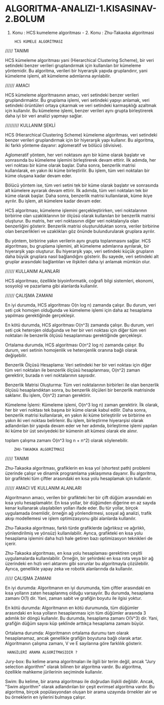 # ALGORITMA-ANALIZI-1.KISASINAV-2.BOLUM
1. Konu : HCS kumeleme algoritması - 2. Konu : Zhu-Takaoka algoritmasi


        HCS KÜMELE ALGORİTMASI 

///// TANIMI 

HCS kümeleme algoritması yani (Hierarchical Clustering Scheme), bir veri setindeki benzer verileri gruplandırmak için kullanılan bir kümeleme yöntemidir. Bu algoritma, verileri bir hiyerarşik yapıda gruplandırır, yani kümeleme işlemi, alt kümeleme adımlarına ayrılabilir.

////// AMACI 

HCS kümeleme algoritmasının amacı, veri setindeki benzer verileri gruplandırmaktır. Bu gruplama işlemi, veri setindeki yapıyı anlamak, veri setindeki örüntüleri ortaya çıkarmak ve veri setindeki karmaşıklığı azaltmak için kullanılır. Bu kümeleme işlemi, benzer verileri aynı grupta birleştirerek daha iyi bir veri analizi yapmayı sağlar.

///////// KULLANIM ŞEKLİ 

HCS (Hierarchical Clustering Scheme) kümeleme algoritması, veri setindeki benzer verileri gruplandırmak için bir hiyerarşik yapı kullanır. Bu algoritma, iki farklı yönteme dayanır: aglomeratif ve bölücü (divisive).

Aglomeratif yöntem, her veri noktasını ayrı bir küme olarak başlatır ve sonrasında bu kümeleme işlemini birleştirerek devam ettirir. İlk adımda, her veri noktası bir küme olarak başlar. Daha sonra, benzerlik matrisi kullanılarak, en yakın iki küme birleştirilir. Bu işlem, tüm veri noktaları bir küme oluşana kadar devam eder.

Bölücü yöntem ise, tüm veri setini tek bir küme olarak başlatır ve sonrasında alt kümelere ayırarak devam ettirir. İlk adımda, tüm veri noktaları tek bir küme olarak başlar. Daha sonra, benzerlik matrisi kullanılarak, küme ikiye ayrılır. Bu işlem, alt kümelere kadar devam eder.

HCS algoritması, kümeleme işlemini gerçekleştirirken, veri noktalarının birbirine olan uzaklıklarının bir ölçüsü olarak kullanılan bir benzerlik matrisi oluşturur. Bu matris, her veri noktasının diğer veri noktalarıyla olan benzerliğini gösterir. Benzerlik matrisi oluşturulduktan sonra, veriler birbirine olan benzerlikleri ve uzaklıkları göz önünde bulundurularak gruplara ayrılır.

Bu yöntem, birbirine yakın verilerin aynı grupta toplanmasını sağlar. HCS algoritması, bu gruplama işlemini, alt kümeleme adımlarına ayrılarak, bir hiyerarşik yapı oluşturur. Bu hiyerarşik yapı, veri setindeki küçük grupların daha büyük gruplara nasıl bağlandığını gösterir. Bu sayede, veri setindeki alt gruplar arasındaki bağlantıları ve ilişkileri daha iyi anlamak mümkün olur.

////// KULLANIM ALANLARI

HCS algoritması, özellikle biyoinformatik, coğrafi bilgi sistemleri, ekonomi, sosyoloji ve pazarlama gibi alanlarda kullanılır.

////// ÇALIŞMA ZAMANI

En iyi durumda, HCS algoritması O(n log n) zamanda çalışır. Bu durum, veri seti çok homojen olduğunda ve kümeleme işlemi için daha az hesaplama yapılması gerektiğinde gerçekleşir.

En kötü durumda, HCS algoritması O(n^3) zamanda çalışır. Bu durum, veri seti çok heterojen olduğunda ve her bir veri noktası için diğer tüm veri noktaları ile benzerlik ölçüsü hesaplanması gerektiğinde gerçekleşir.

Ortalama durumda, HCS algoritması O(n^2 log n) zamanda çalışır. Bu durum, veri setinin homojenlik ve heterojenlik oranına bağlı olarak değişebilir.

Benzerlik Ölçüsü Hesaplama: Veri setindeki her bir veri noktası için diğer tüm veri noktaları ile benzerlik ölçüsü hesaplanması, O(n^2) zaman gerektirir, burada n veri noktalarının sayısıdır.

Benzerlik Matrisi Oluşturma: Tüm veri noktalarının birbirleri ile olan benzerlik ölçüsü hesaplandıktan sonra, bu benzerlik ölçüleri bir benzerlik matrisinde saklanır. Bu işlem, O(n^2) zaman gerektirir.

Kümeleme İşlemi: Kümeleme işlemi, O(n^3 log n) zaman gerektirir. İlk olarak, her bir veri noktası tek başına bir küme olarak kabul edilir. Daha sonra, benzerlik matrisi kullanılarak, en yakın iki küme birleştirilir ve birbirine en yakın iki veri noktası belirlenir. Bu işlem, birleştirme hiyerarşisi olarak adlandırılan bir yapıda devam eder ve her adımda, birleştirme işlemi yapılan iki küme bir üst seviyedeki bir kümenin alt kümesi olarak ele alınır.

toplam çalışma zamanı O(n^3 log n + n^2) olarak söylenebilir.

        ZHU-TAKAOKA ALGORİTMASI
        
///// TANIMI

Zhu-Takaoka algoritması, grafiklerin en kısa yol (shortest path) problemi üzerinde çalışır ve dinamik programlama yaklaşımına dayanır. Bu algoritma, bir grafikteki tüm çiftler arasındaki en kısa yolu hesaplamak için kullanılır.

////// AMACI VE KULLANIM ALANLARI

Algoritmanın amacı, verilen bir grafikteki her bir çift düğüm arasındaki en kısa yolu hesaplamaktır. En kısa yollar, bir düğümden diğerine en az sayıda kenar kullanarak ulaşılabilen yolları ifade eder. Bu tür yollar, birçok uygulamada önemlidir, örneğin ağ yönlendirmesi, sosyal ağ analizi, trafik akışı modellemesi ve işlem optimizasyonu gibi alanlarda kullanılır.

Zhu-Takaoka algoritması, farklı türde grafiklerde (ağırlıksız ve ağırlıklı, yönlendirilmiş ve yönsüz) kullanılabilir. Ayrıca, grafikteki en kısa yolu hesaplama işlemini daha hızlı hale getiren bazı optimizasyon teknikleri de içerir.

Zhu-Takaoka algoritması, en kısa yolu hesaplaması gerektiren çeşitli uygulamalarda kullanılabilir. Örneğin, bir şehirdeki en kısa rota veya bir ağ üzerindeki en hızlı veri aktarımı gibi sorunlar bu algoritmayla çözülebilir. Ayrıca, genellikle yapay zeka ve robotik alanlarında da kullanılır.

///// ÇALIŞMA ZAMANI 

En iyi durumda: Algoritmanın en iyi durumunda, tüm çiftler arasındaki en kısa yolların zaten hesaplanmış olduğu varsayılır. Bu durumda, hesaplama zamanı O(1) dir. Yani, zaman sabit ve grafiğin boyutu ile ilgisi yoktur.

En kötü durumda: Algoritmanın en kötü durumunda, tüm düğümler arasındaki en kısa yolların hesaplanması için tüm düğümler arasında 3 adımlık bir döngü kullanılır. Bu durumda, hesaplama zamanı O(V^3) dir. Yani, grafiğin düğüm sayısı küp şeklinde arttıkça hesaplama zamanı büyür.

Ortalama durumda: Algoritmanın ortalama durumu tam olarak hesaplanamaz, ancak genellikle grafiğin boyutuna bağlı olarak artar. Algoritmanın çalışma zamanı, V ve E sayılarına göre farklılık gösterir.

     HANGİLERİ ARAMA ALGORİTMASIDIR ?
     
Jury-box: Bu kelime arama algoritmaları ile ilgili bir terim değil, ancak "Jury selection algorithm" olarak bilinen bir algoritma vardır. Bu algoritma, özellikle mahkeme jürilerinin seçiminde kullanılır.

Swim: Bu kelime, bir arama algoritması ile doğrudan ilişkili değildir. Ancak, "Swim algorithm" olarak adlandırılan bir çeşit evrimsel algoritma vardır. Bu algoritma, birçok popülasyondan oluşan bir arama uzayında örnekler alır ve bu örneklerin en iyilerini bulmaya çalışır.
